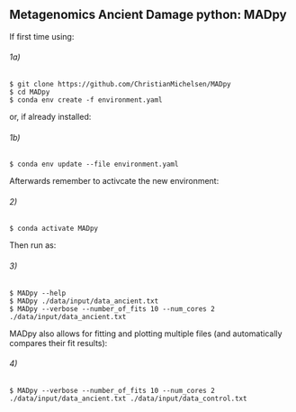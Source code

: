 ## Metagenomics Ancient Damage python: MADpy


If first time using:

###### 1a)
```console
$ git clone https://github.com/ChristianMichelsen/MADpy
$ cd MADpy
$ conda env create -f environment.yaml
```

or, if already installed:
###### 1b)
```console
$ conda env update --file environment.yaml
```

Afterwards remember to activcate the new environment:
###### 2)
```console
$ conda activate MADpy
```

Then run as:
###### 3)
```console
$ MADpy --help
$ MADpy ./data/input/data_ancient.txt
$ MADpy --verbose --number_of_fits 10 --num_cores 2 ./data/input/data_ancient.txt
```

MADpy also allows for fitting and plotting multiple files (and automatically compares their fit results):
###### 4)
```console
$ MADpy --verbose --number_of_fits 10 --num_cores 2 ./data/input/data_ancient.txt ./data/input/data_control.txt
```



